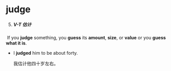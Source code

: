 # judge

5. ##### V-T 估计

​     If you **judge** something, you **guess** its **amount**, **size**, or **value** or you **guess what it is**.

- I **judged** him to be about forty.

  我估计他四十岁左右。